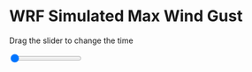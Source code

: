 <h1>WRF Simulated Max Wind Gust</h1>
<p>Drag the slider to change the time</p>

<div class="slidecontainer">
<input oninput='setImage(this)' class="slider" type="range" min="0" max="21" value="0" step="1" />
<img id='img'/>
</div>

<script>
var img = document.getElementById('img');
var img_array = ['/assets/images/wrf/w_wrfout_d01_2020-07-31_12:00:00.png',
'/assets/images/wrf/w_wrfout_d01_2020-07-31_13:00:00.png',
'/assets/images/wrf/w_wrfout_d01_2020-07-31_14:00:00.png',
'/assets/images/wrf/w_wrfout_d01_2020-07-31_15:00:00.png',
'/assets/images/wrf/w_wrfout_d01_2020-07-31_16:00:00.png',
'/assets/images/wrf/w_wrfout_d01_2020-07-31_17:00:00.png',
'/assets/images/wrf/w_wrfout_d01_2020-07-31_18:00:00.png',
'/assets/images/wrf/w_wrfout_d01_2020-07-31_19:00:00.png',
'/assets/images/wrf/w_wrfout_d01_2020-07-31_20:00:00.png',
'/assets/images/wrf/w_wrfout_d01_2020-07-31_21:00:00.png',
'/assets/images/wrf/w_wrfout_d01_2020-07-31_22:00:00.png',
'/assets/images/wrf/w_wrfout_d01_2020-07-31_23:00:00.png',
'/assets/images/wrf/w_wrfout_d01_2020-08-01_00:00:00.png',
'/assets/images/wrf/w_wrfout_d01_2020-08-01_01:00:00.png',
'/assets/images/wrf/w_wrfout_d01_2020-08-01_02:00:00.png',
'/assets/images/wrf/w_wrfout_d01_2020-08-01_03:00:00.png',
'/assets/images/wrf/w_wrfout_d01_2020-08-01_04:00:00.png',
'/assets/images/wrf/w_wrfout_d01_2020-08-01_05:00:00.png',
'/assets/images/wrf/w_wrfout_d01_2020-08-01_06:00:00.png',
'/assets/images/wrf/w_wrfout_d01_2020-08-01_07:00:00.png',
'/assets/images/wrf/w_wrfout_d01_2020-08-01_08:00:00.png',];
function setImage(obj)
{
        var value = obj.value;
        img.src = img_array[value];

}
</script>
